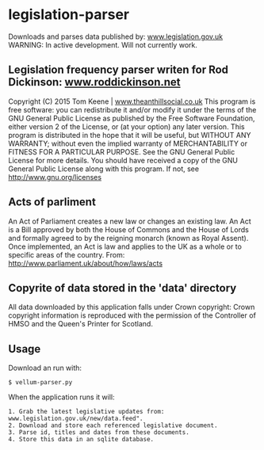 # legislation-parser
Downloads and parses data published by: www.legislation.gov.uk
WARNING: In active development. Will not currently work. 

## Legislation frequency parser writen for Rod Dickinson: www.roddickinson.net 
Copyright (C) 2015 Tom Keene | www.theanthillsocial.co.uk
This program is free software: you can redistribute it and/or modify
it under the terms of the GNU General Public License as published by
the Free Software Foundation, either version 2 of the License, or
(at your option) any later version.
This program is distributed in the hope that it will be useful,
but WITHOUT ANY WARRANTY; without even the implied warranty of
MERCHANTABILITY or FITNESS FOR A PARTICULAR PURPOSE.  See the
GNU General Public License for more details.
You should have received a copy of the GNU General Public License
along with this program.  If not, see http://www.gnu.org/licenses

## Acts of parliment 
An Act of Parliament creates a new law or changes an existing law. 
An Act is a Bill approved by both the House of Commons and the House of Lords  
and formally agreed to by the reigning monarch (known as Royal Assent). Once 
implemented, an Act is law and applies to the UK as a whole or to specific 
areas of the country. From: http://www.parliament.uk/about/how/laws/acts

## Copyrite of data stored in the 'data' directory
All data downloaded by this application falls under Crown copyright:
Crown copyright information is reproduced with the permission of the 
Controller of HMSO and the Queen's Printer for Scotland.

## Usage
Download an run with: 

    $ vellum-parser.py

When the application runs it will:

    1. Grab the latest legislative updates from: www.legislation.gov.uk/new/data.feed".
    2. Download and store each referenced legislative document.
    3. Parse id, titles and dates from these documents.
    4. Store this data in an sqlite database.
